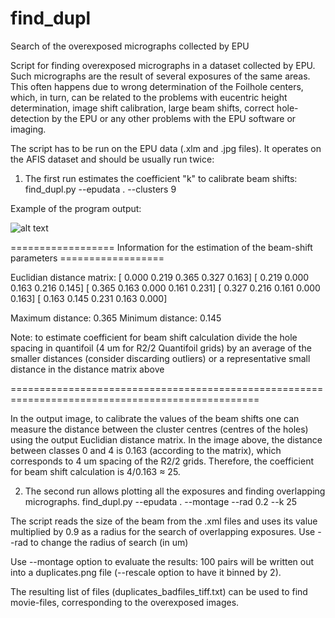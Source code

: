 # find_dupl
Search of the overexposed micrographs collected by EPU

Script for finding overexposed micrographs in a dataset collected by EPU. Such micrographs are the result of several exposures of the same areas. This often happens due to wrong determination of the Foilhole centers, which, in turn, can be related to the problems with eucentric height determination, image shift calibration, large beam shifts, correct hole-detection by the EPU or any other problems with the EPU software or imaging. 

The script has to be run on the EPU data (.xlm and .jpg files). It operates on the AFIS dataset and should be usually run twice:
1.	The first run estimates the coefficient "k" to calibrate beam shifts:
find_dupl.py --epudata . --clusters 9

Example of the program output:

![alt text](https://user-images.githubusercontent.com/24687497/91664001-87380b80-eaec-11ea-843f-9bb5c8e74d25.png)


================== Information for the estimation of the beam-shift parameters ==================

Euclidian distance matrix:
[ 0.000  0.219  0.365  0.327  0.163]
[ 0.219  0.000  0.163  0.216  0.145]
[ 0.365  0.163  0.000  0.161  0.231]
[ 0.327  0.216  0.161  0.000  0.163]
[ 0.163  0.145  0.231  0.163  0.000]

Maximum distance: 0.365 
Minimum distance: 0.145

Note: to estimate coefficient for beam shift calculation divide the hole spacing in 
quantifoil (4 um for R2/2 Quantifoil grids) by an average of the smaller distances 
(consider discarding outliers) or a representative small distance in the distance matrix above

=================================================================================================

In the output image, to calibrate the values of the beam shifts one can measure the distance between the cluster centres (centres of the holes) using the output Euclidian distance matrix. In the image above, the distance between classes 0 and 4 is 0.163 (according to the matrix), which corresponds to 4 um spacing of the R2/2 grids. Therefore, the coefficient for beam shift calculation is 4/0.163 ≈ 25. 



2. The second run allows plotting all the exposures and finding overlapping micrographs.
find_dupl.py --epudata . --montage --rad 0.2 --k 25

The script reads the size of the beam from the .xml files and uses its value multiplied by 0.9 as a radius for the search of overlapping exposures. Use --rad to change the radius of search (in um)

Use --montage option to evaluate the results: 100 pairs will be written out into a duplicates.png file (--rescale option to have it binned by 2).

The resulting list of files (duplicates_badfiles_tiff.txt) can be used to find movie-files, corresponding to the overexposed images.

